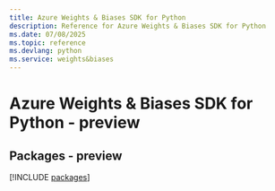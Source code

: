 ```yaml
---
title: Azure Weights & Biases SDK for Python
description: Reference for Azure Weights & Biases SDK for Python
ms.date: 07/08/2025
ms.topic: reference
ms.devlang: python
ms.service: weights&biases
---
```

# Azure Weights & Biases SDK for Python - preview
## Packages - preview
[!INCLUDE [packages](weights-&-biases-index.md)]